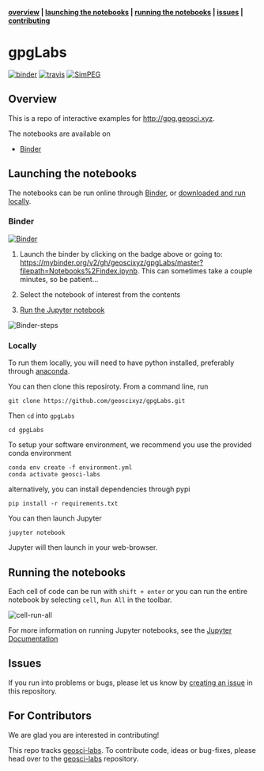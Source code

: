 **[overview](#overview) | [launching the notebooks](#launching-the-notebooks) | [running the notebooks](#running-the-notebooks) | [issues](#issues) | [contributing](#for-contributors)**

# gpgLabs

[![binder](http://mybinder.org/badge.svg)](https://mybinder.org/v2/gh/geoscixyz/gpgLabs/master?filepath=Notebooks%2Findex.ipynb)
[![travis](https://travis-ci.org/geoscixyz/gpgLabs.svg?branch=master)](https://travis-ci.org/geoscixyz/gpgLabs)
[![SimPEG](https://img.shields.io/badge/powered%20by-SimPEG-blue.svg)](http://simpeg.xyz)

## Overview

This is a repo of interactive examples for http://gpg.geosci.xyz.

The notebooks are available on
- [Binder](https://mybinder.org/v2/gh/geoscixyz/gpgLabs/master?filepath=notebooks%2Findex.ipynb)

<!-- <img src="https://em.geosci.xyz/_images/DC_LayeredEarth_notebook.png" width=60% align="center">
 -->

## Launching the notebooks

The notebooks can be run online through [Binder](#Binder), or [downloaded and run locally](#Locally).

### Binder

[![Binder](https://mybinder.org/badge.svg)](https://mybinder.org/v2/gh/geoscixyz/gpgLabs/master?filepath=Notebooks%2Findex.ipyn)

1. Launch the binder by clicking on the badge above or going to: https://mybinder.org/v2/gh/geoscixyz/gpgLabs/master?filepath=Notebooks%2Findex.ipynb.
   This can sometimes take a couple minutes, so be patient...

2. Select the notebook of interest from the contents

3. [Run the Jupyter notebook](#Running-the-notebooks)

![Binder-steps](https://em.geosci.xyz/_images/binder-steps.png)

### Locally

To run them locally, you will need to have python installed, preferably through [anaconda](https://www.anaconda.com/download/).

You can then clone this reposiroty. From a command line, run

```
git clone https://github.com/geoscixyz/gpgLabs.git
```

Then `cd` into `gpgLabs`

```
cd gpgLabs
```

To setup your software environment, we recommend you use the provided conda environment

```
conda env create -f environment.yml
conda activate geosci-labs
```

alternatively, you can install dependencies through pypi
```
pip install -r requirements.txt
```

You can then launch Jupyter
```
jupyter notebook
```

Jupyter will then launch in your web-browser.

## Running the notebooks

Each cell of code can be run with `shift + enter` or you can run the entire notebook by selecting `cell`, `Run All` in the toolbar.

![cell-run-all](https://em.geosci.xyz/_images/run_all_cells.png)

For more information on running Jupyter notebooks, see the [Jupyter Documentation](https://jupyter.readthedocs.io/en/latest/)

## Issues

If you run into problems or bugs, please let us know by [creating an issue](https://github.com/geoscixyz/gpgLabs/issues/new) in this repository.

## For Contributors

We are glad you are interested in contributing! 

This repo tracks [geosci-labs](https://github.com/geoscixyz/geosci-labs). To contribute code, ideas or bug-fixes, please head over to the [geosci-labs](https://github.com/geoscixyz/geosci-labs) repository. 




